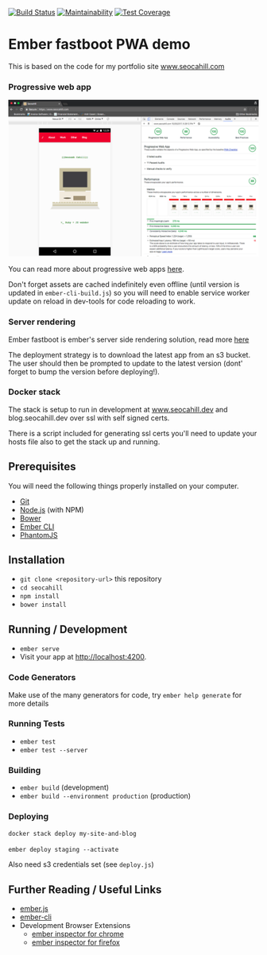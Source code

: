 [![Build Status](https://travis-ci.org/seocahill/ember-fastboot-pwa.svg?branch=master)](https://travis-ci.org/seocahill/ember-fastboot-pwa)
[![Maintainability](https://api.codeclimate.com/v1/badges/573aafedbfda09f04720/maintainability)](https://codeclimate.com/github/seocahill/ember-fastboot-pwa/maintainability)
[![Test Coverage](https://api.codeclimate.com/v1/badges/573aafedbfda09f04720/test_coverage)](https://codeclimate.com/github/seocahill/ember-fastboot-pwa/test_coverage)

# Ember fastboot PWA demo

This is based on the code for my portfolio site www.seocahill.com

### Progressive web app

![lighthouse-report](audit.png)

You can read more about progressive web apps [here](https://developers.google.com/web/progressive-web-apps/).

Don't forget assets are cached indefinitely even offline (until version is updated in ```ember-cli-build.js```) so you will need to enable service worker update on reload in dev-tools for code reloading to work.

### Server rendering

Ember fastboot is ember's server side rendering solution, read more [here](https://ember-fastboot.com/)

The deployment strategy is to download the latest app from an s3 bucket. The user should then be prompted to update to the latest version (dont' forget to bump the version before deploying!).

### Docker stack

The stack is setup to run in development at www.seocahill.dev and blog.seocahill.dev over ssl with self signed certs.

There is a script included for generating ssl certs you'll need to update your hosts file also to get the stack up and running.

## Prerequisites

You will need the following things properly installed on your computer.

* [Git](https://git-scm.com/)
* [Node.js](https://nodejs.org/) (with NPM)
* [Bower](https://bower.io/)
* [Ember CLI](https://ember-cli.com/)
* [PhantomJS](http://phantomjs.org/)

## Installation

* `git clone <repository-url>` this repository
* `cd seocahill`
* `npm install`
* `bower install`

## Running / Development

* `ember serve`
* Visit your app at [http://localhost:4200](http://localhost:4200).

### Code Generators

Make use of the many generators for code, try `ember help generate` for more details

### Running Tests

* `ember test`
* `ember test --server`

### Building

* `ember build` (development)
* `ember build --environment production` (production)

### Deploying

```
docker stack deploy my-site-and-blog

ember deploy staging --activate
```

Also need s3 credentials set (see ```deploy.js```)

## Further Reading / Useful Links

* [ember.js](http://emberjs.com/)
* [ember-cli](https://ember-cli.com/)
* Development Browser Extensions
  * [ember inspector for chrome](https://chrome.google.com/webstore/detail/ember-inspector/bmdblncegkenkacieihfhpjfppoconhi)
  * [ember inspector for firefox](https://addons.mozilla.org/en-US/firefox/addon/ember-inspector/)
